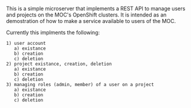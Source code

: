 This is a simple microserver that implements a REST API to manage users and projects on the MOC's
OpenShift clusters.  It is intended as an demostration of how to make a service available to users of the MOC.

Currently this implments the following:

    1) user account
       a) existance
       b) creation
       c) deletion
    2) project existance, creation, deletion
       a) existance
       b) creation
       c) deletion
    3) managing roles (admin, member) of a user on a project
       a) existance
       b) creation
       c) deletion
